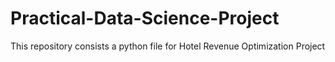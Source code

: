 # Practical-Data-Science-Project
This repository consists a python file for Hotel Revenue Optimization Project
